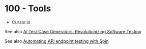 # 100 - Tools

- Cursor.io

See also [AI Test Case Generators: Revolutionizing Software Testing](https://dev.to/keploy/ai-test-case-generators-revolutionizing-software-testing-4h29)

See also [Automating API endpoint testing with Spin](https://dev.to/fermyon/automating-api-endpoint-testing-with-spin-4p1a)
